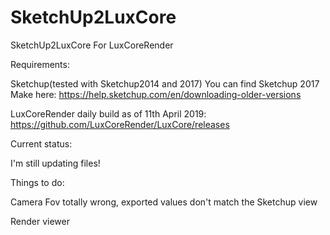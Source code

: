 # SketchUp2LuxCore
SketchUp2LuxCore For LuxCoreRender

Requirements:

 Sketchup(tested with Sketchup2014 and 2017)
You can find Sketchup 2017 Make here:
https://help.sketchup.com/en/downloading-older-versions
 
LuxCoreRender daily build as of 11th April 2019:
https://github.com/LuxCoreRender/LuxCore/releases

 Current status:
 
 I'm still updating files!
 
Things to do:

 Camera Fov totally wrong, exported values don't match the Sketchup view
 
Render viewer




